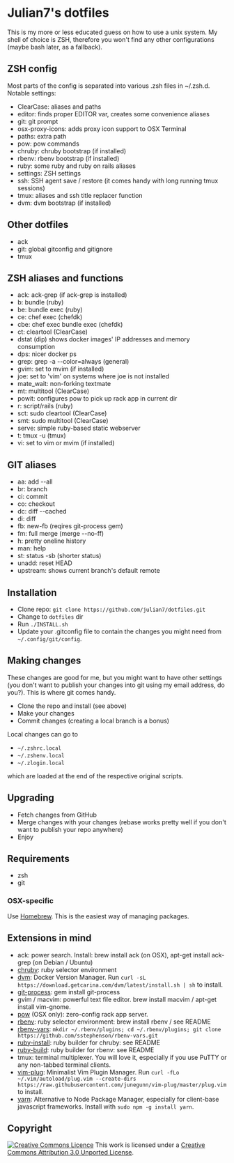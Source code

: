 # Julian7's dotfiles

This is my more or less educated guess on how to use a unix system. My shell of
choice is ZSH, therefore you won't find any other configurations (maybe bash
later, as a fallback).

## ZSH config

Most parts of the config is separated into various .zsh files in ~/.zsh.d.
Notable settings:

* ClearCase: aliases and paths
* editor: finds proper EDITOR var, creates some convenience aliases
* git: git prompt
* osx-proxy-icons: adds proxy icon support to OSX Terminal
* paths: extra path
* pow: pow commands
* chruby: chruby bootstrap (if installed)
* rbenv: rbenv bootstrap (if installed)
* ruby: some ruby and ruby on rails aliases
* settings: ZSH settings
* ssh: SSH agent save / restore (it comes handy with long running tmux sessions)
* tmux: aliases and ssh title replacer function
* dvm: dvm bootstrap (if installed)

## Other dotfiles

* ack
* git: global gitconfig and gitignore
* tmux

## ZSH aliases and functions

* ack: ack-grep (if ack-grep is installed)
* b: bundle (ruby)
* be: bundle exec (ruby)
* ce: chef exec (chefdk)
* cbe: chef exec bundle exec (chefdk)
* ct: cleartool (ClearCase)
* dstat (dip) shows docker images' IP addresses and memory consumption
* dps: nicer docker ps
* grep: grep -a --color=always (general)
* gvim: set to mvim (if installed)
* joe: set to 'vim' on systems where joe is not installed
* mate\_wait: non-forking textmate
* mt: multitool (ClearCase)
* powit: configures pow to pick up rack app in current dir
* r: script/rails (ruby)
* sct: sudo cleartool (ClearCase)
* smt: sudo multitool (ClearCase)
* serve: simple ruby-based static webserver
* t: tmux -u (tmux)
* vi: set to vim or mvim (if installed)

## GIT aliases

* aa: add --all
* br: branch
* ci: commit
* co: checkout
* dc: diff --cached
* di: diff
* fb: new-fb (reqires git-process gem)
* fm: full merge (merge --no-ff)
* h: pretty oneline history
* man: help
* st: status -sb (shorter status)
* unadd: reset HEAD
* upstream: shows current branch's default remote

## Installation

* Clone repo: `git clone https://github.com/julian7/dotfiles.git`
* Change to `dotfiles` dir
* Run `./INSTALL.sh`
* Update your .gitconfig file to contain the changes you might need from
  `~/.config/git/config`.

## Making changes

These changes are good for me, but you might want to have other settings (you
don't want to publish your changes into git using my email address, do you?).
This is where git comes handy.

* Clone the repo and install (see above)
* Make your changes
* Commit changes (creating a local branch is a bonus)

Local changes can go to

* `~/.zshrc.local`
* `~/.zshenv.local`
* `~/.zlogin.local`

which are loaded at the end of the respective original scripts.

## Upgrading

* Fetch changes from GitHub
* Merge changes with your changes (rebase works pretty well if you don't want
  to publish your repo anywhere)
* Enjoy

## Requirements

* zsh
* git

### OSX-specific

Use [Homebrew](http://mxcl.github.com/homebrew/). This is the easiest way of
managing packages.

## Extensions in mind

* ack: power search. Install: brew install ack (on OSX), apt-get install
  ack-grep (on Debian / Ubuntu)
* [chruby](https://github.com/postmodern/chruby): ruby selector environment
* [dvm](https://getcarina.com/blog/docker-version-manager/): Docker Version Manager.
  Run `curl -sL https://download.getcarina.com/dvm/latest/install.sh | sh` to install.
* [git-process](https://github.com/jdigger/git-process): gem install
  git-process
* gvim / macvim: powerful text file editor. brew install macvim / apt-get
  install vim-gnome.
* [pow](http://pow.cx) (OSX only): zero-config rack app server.
* [rbenv](https://github.com/sstephenson/rbenv): ruby selector environment:
  brew install rbenv / see README
* [rbenv-vars](https://github.com/sstephenson/rbenv-vars): `mkdir
  ~/.rbenv/plugins; cd ~/.rbenv/plugins; git clone
  https://github.com/sstephenson/rbenv-vars.git`
* [ruby-install](https://github.com/postmodern/ruby-install): ruby builder for
  chruby: see README
* [ruby-build](https://github.com/sstephenson/ruby-build): ruby builder for
  rbenv: see README
* tmux: terminal multiplexer. You will love it, especially if you use PuTTY or
  any non-tabbed terminal clients.
* [vim-plug](https://github.com/junegunn/vim-plug): Minimalist Vim Plugin Manager.
  Run `curl -fLo ~/.vim/autoload/plug.vim --create-dirs https://raw.githubusercontent.com/junegunn/vim-plug/master/plug.vim` to install.
* [yarn](https://yarnpkg.com/): Alternative to Node Package Manager,
  especially for client-base javascript frameworks. Install with `sudo
  npm -g install yarn`.

## Copyright

[![Creative Commons Licence](http://i.creativecommons.org/l/by/3.0/88x31.png)](http://creativecommons.org/licenses/by/3.0/)
This work is licensed under a [Creative Commons Attribution 3.0 Unported License](http://creativecommons.org/licenses/by/3.0/).
